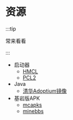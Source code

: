 # 资源

:::tip

常来看看

:::

+ 启动器
  + [HMCL](https://hmcl.huangyuhui.net/download)
  + [PCL2](https://afdian.net/p/0164034c016c11ebafcb52540025c377)
+ Java
  + [清华Adoptium镜像](https://mirrors.tuna.tsinghua.edu.cn/Adoptium)
+ 基岩版APK
  + [mcapks](https://mcapks.net)
  + [minebbs](https://mc.minebbs.com)
